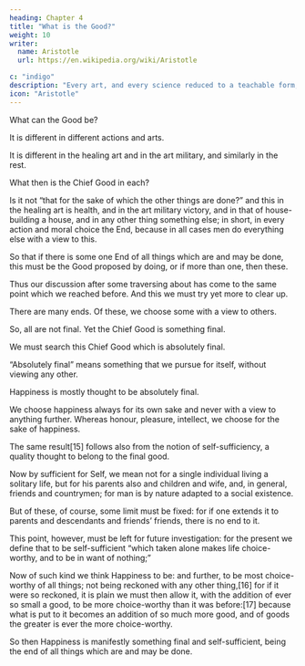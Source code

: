 ```yaml
---
heading: Chapter 4
title: "What is the Good?"
weight: 10
writer:
  name: Aristotle
  url: https://en.wikipedia.org/wiki/Aristotle

c: "indigo"
description: "Every art, and every science reduced to a teachable form, and similarly, every action and moral choice, aims at some good"
icon: "Aristotle"
---
```



What can the Good be? 

It is different in different actions and arts.

It is different in the healing art and in the art military, and similarly in the rest. 

What then is the Chief Good in each? 

Is it not “that for the sake of which the other things are done?” and this in the healing art is health, and in the art military victory, and in that of house-building a house, and in any other thing something else; in short, in every action and moral choice the End, because in all cases men do everything else with a view to this. 

So that if there is some one End of all things which are and may be done, this must be the Good proposed by doing, or if more than one, then these.

Thus our discussion after some traversing about has come to the same point which we reached before. And this we must try yet more to clear up.

There are many ends. Of these, we choose some with a view to others.

 <!-- (wealth, for instance, musical instruments, and, in general, all instruments), it is clear that -->

So, all are not final. Yet the Chief Good is something final.

We must search this Chief Good which is absolutely final. 

 <!-- ; and so, if there is some one only which is final, this must be the object of our search: but if several, then the most final of them will be it. -->

<!-- Now that which is an object of pursuit in itself we call more final than that which is so with a view to something else; that again which is never an object of choice with a view to something else than those which are so both in themselves and with a view to this ulterior object:  -->

“Absolutely final” means something that we pursue for itself, without viewing any other. 

 <!-- we denote that which is an object of choice always in itself, and never with a view to any other. -->

Happiness is mostly thought to be absolutely final. 

We choose happiness always for its own sake and never with a view to anything further. Whereas honour, pleasure, intellect, we choose for the sake of happiness.

<!-- in fact every excellence we choose for their own sakes, it is true (because we would choose each of these even if no result were to follow), but we choose them also with a view to happiness, conceiving that through their instrumentality we shall be happy: but no man chooses happiness with a view to them, nor in fact with a view to any other thing whatsoever. -->

The same result[15] follows also from the notion of self-sufficiency, a quality thought to belong to the final good. 

Now by sufficient for Self, we mean not for a single individual living a solitary life, but for his parents also and children and wife, and, in general, friends and countrymen; for man is by nature adapted to a social existence. 

But of these, of course, some limit must be fixed: for if one extends it to parents and descendants and friends’ friends, there is no end to it. 

This point, however, must be left for future investigation: for the present we define that to be self-sufficient “which taken alone makes life choice-worthy, and to be in want of nothing;” 

Now of such kind we think Happiness to be: and further, to be most choice-worthy of all things; not being reckoned with any other thing,[16] for if it were so reckoned, it is plain we must then allow it, with the addition of ever so small a good, to be more choice-worthy than it was before:[17] because what is put to it becomes an addition of so much more good, and of goods the greater is ever the more choice-worthy.

So then Happiness is manifestly something final and self-sufficient, being the end of all things which are and may be done.

